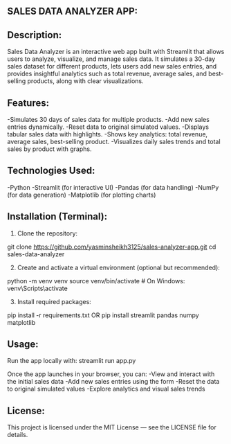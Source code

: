 SALES DATA ANALYZER APP:
-
Description:
-
Sales Data Analyzer is an interactive web app built with Streamlit that allows users to analyze,
visualize, and manage sales data. It simulates a 30-day sales dataset for different products, lets
users add new sales entries, and provides insightful analytics such as total revenue, average sales,
and best-selling products, along with clear visualizations.

Features:
-
-Simulates 30 days of sales data for multiple products.
-Add new sales entries dynamically.
-Reset data to original simulated values.
-Displays tabular sales data with highlights.
-Shows key analytics: total revenue, average sales, best-selling product.
-Visualizes daily sales trends and total sales by product with graphs.

Technologies Used:
-
-Python
-Streamlit (for interactive UI)
-Pandas (for data handling)
-NumPy (for data generation)
-Matplotlib (for plotting charts)

Installation (Terminal):
-
1. Clone the repository:

git clone https://github.com/yasminsheikh3125/sales-analyzer-app.git
cd sales-data-analyzer

2. Create and activate a virtual environment (optional but recommended):

python -m venv venv
source venv/bin/activate  # On Windows: venv\Scripts\activate

3. Install required packages:

pip install -r requirements.txt
OR
pip install streamlit pandas numpy matplotlib

Usage:
-
Run the app locally with:
streamlit run app.py

Once the app launches in your browser, you can:
-View and interact with the initial sales data
-Add new sales entries using the form
-Reset the data to original simulated values
-Explore analytics and visual sales trends

License:
-
This project is licensed under the MIT License — see the LICENSE file for details.
